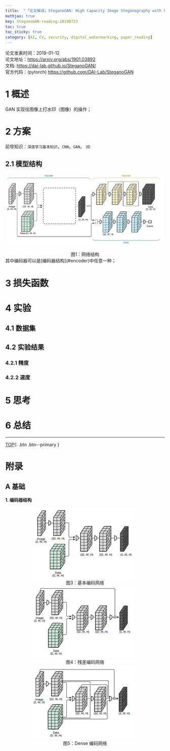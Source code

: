 ```yaml
---
title:  "「论文解读」SteganoGAN: High Capacity Image Steganography with GANs"
mathjax: true
key: SteganoGAN-reading-20190723
toc: true
toc_sticky: true
category: [AI, CV, security, digital_watermarking, paper_reading]
---
```

<span id='head'></span>

>
论文发表时间：2019-01-12  
论文地址：<https://arxiv.org/abs/1901.03892>  
文档: <https://dai-lab.github.io/SteganoGAN/>  
官方代码：(pytorch) <https://github.com/DAI-Lab/SteganoGAN>   

<!--more-->

# 1 概述
GAN 实现往图像上打水印（图像）的操作；   

# 2 方案
前导知识：`深度学习基本知识`，`CNN`，`GAN`， `3D`     

## 2.1 模型结构
<center class="half">
  <img src="/assets/images/cv/info_security/steganography/SteganoGAN/net.png"/>&emsp;<br>图1：网络结构   
</center>
其中编码器可以是[编码器结构](#encoder)中任意一种；   

# 3 损失函数



# 4 实验
## 4.1 数据集

## 4.2 实验结果



### 4.2.1 精度


### 4.2.2 速度


# 5 思考



# 6 总结



-------------------  
[TOP](#head){: .btn .btn--primary }


# 附录
## A 基础
<span id="encoder">**1. 编码器结构**</span>
<center class="half">
  <img src="/assets/images/cv/info_security/steganography/SteganoGAN/basic_encoder.png"/>&emsp;<br>图3：基本编码网络<br><img src="/assets/images/cv/info_security/steganography/SteganoGAN/res_encoder.png"/>&emsp;<br>图4：残差编码网络<br><img src="/assets/images/cv/info_security/steganography/SteganoGAN/dense_encoder.png"/>&emsp;<br>图5：Dense 编码网络   
</center>
